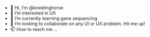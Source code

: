 - 👋 Hi, I’m @kneelinghorse
- 👀 I’m interested in UX
- 🌱 I’m currently learning gene sequencing
- 💞️ I’m looking to collaborate on any UI or UX problem. Hit me up!
- 📫 How to reach me ...

<!---
kneelinghorse/kneelinghorse is a ✨ special ✨ repository because its `README.md` (this file) appears on your GitHub profile.
You can click the Preview link to take a look at your changes.
--->
